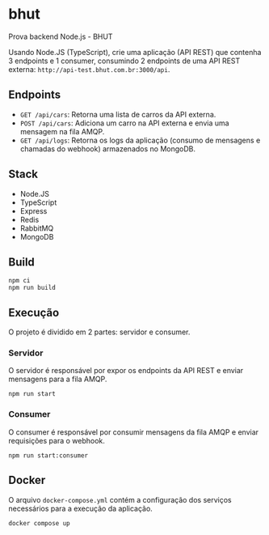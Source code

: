 # bhut
Prova backend Node.js - BHUT

Usando Node.JS (TypeScript), crie uma aplicação (API REST) que contenha 3 endpoints e 1 consumer, consumindo 2 endpoints de uma API REST externa: `http://api-test.bhut.com.br:3000/api`.

## Endpoints
- `GET /api/cars`: Retorna uma lista de carros da API externa.
- `POST /api/cars`: Adiciona um carro na API externa e envia uma mensagem na fila AMQP.
- `GET /api/logs`: Retorna os logs da aplicação (consumo de mensagens e chamadas do webhook) armazenados no MongoDB.

## Stack
- Node.JS
- TypeScript
- Express
- Redis
- RabbitMQ
- MongoDB

## Build
```shell
npm ci
npm run build
```

## Execução
O projeto é dividido em 2 partes: servidor e consumer.

### Servidor
O servidor é responsável por expor os endpoints da API REST e enviar mensagens para a fila AMQP.

```shell
npm run start
```

### Consumer
O consumer é responsável por consumir mensagens da fila AMQP e enviar requisições para o webhook.

```shell
npm run start:consumer
```

## Docker
O arquivo `docker-compose.yml` contém a configuração dos serviços necessários para a execução da aplicação.

```shell
docker compose up
```
